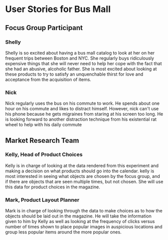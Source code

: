 # User Stories for Bus Mall

## Focus Group Participant

### Shelly
Shelly is so excited about having a bus mall catalog to look at her on her frequent trips between Boston and NYC. 
She regularly buys ridiculously expensive things that she will never need to help her cope with the fact that she
had an abusive, alcoholic father. She is most excited about looking at these products to try to satisfy an unquenchable thirst for love and acceptance from the acquisition of items.

### Nick
Nick regularly uses the bus on his commute to work. He spends about one hour on his commute and likes to distract himself. However, nick can't use his phone because he gets migraines from staring at his screen too long. He is looking forward to another distraction technique from his existential rat wheel to help with his daily commute



## Market Research Team

### Kelly, Head of Product Choices
Kelly is in charge of looking at the data rendered from this experiment and making a decision on what products should go into the calendar. kelly is most interested in seeing what objects are chosen by the focus group, and if there are objects that are seen multiple times, but not chosen. She will use this data for product choices in the magazine.



### Mark, Product Layout Planner
Mark is in charge of looking through the data to make choices as to how the objects should be laid out in the magazine. He will take the information given to him by Kelly as well as looking at the frequency of clicks versus number of times shown to place popular images in auspicious locations and group less popular items around the more popular ones.